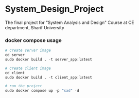 # System_Design_Project
The final project for "System Analysis and Design" Course at CE department, Sharif University


### docker compose usage

```python
# create server image
cd server
sudo docker build . -t server_app:latest
```

```python
# create client image
cd client
sudo docker build . -t client_app:latest
```
```python
# run the project
sudo docker compose up -p "sad" -d
```